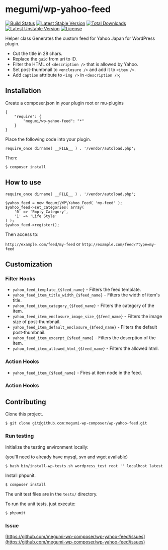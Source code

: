 # megumi/wp-yahoo-feed

[![Build Status](https://travis-ci.org/megumi-wp-composer/wp-yahoo-feed.svg?branch=master)](https://travis-ci.org/megumi-wp-composer/wp-yahoo-feed) [![Latest Stable Version](https://poser.pugx.org/megumi/wp-yahoo-feed/v/stable.svg)](https://packagist.org/packages/megumi/wp-yahoo-feed) [![Total Downloads](https://poser.pugx.org/megumi/wp-yahoo-feed/downloads.svg)](https://packagist.org/packages/megumi/wp-yahoo-feed) [![Latest Unstable Version](https://poser.pugx.org/megumi/wp-yahoo-feed/v/unstable.svg)](https://packagist.org/packages/megumi/wp-yahoo-feed) [![License](https://poser.pugx.org/megumi/wp-yahoo-feed/license.svg)](https://packagist.org/packages/megumi/wp-yahoo-feed)

Helper class Generates the custom feed for Yahoo Japan for WordPress plugin.

* Cut the title in 28 chars.
* Replace the `guid` from uri to ID.
* Filter the HTML of `<description />` that is allowed by Yahoo.
* Set post-thumbnail to `<enclosure />` and add it to `<item />`.
* Add `caption` attribute to `<img />` in `<description />`;


## Installation

Create a composer.json in your plugin root or mu-plugins

```
{
    "require": {
        "megumi/wp-yahoo-feed": "*"
    }
}
```

Place the following code into your plugin.

```
require_once dirname( __FILE__ ) . '/vendor/autoload.php';
```

Then:

```
$ composer install
```

## How to use

```
require_once dirname( __FILE__ ) . '/vendor/autoload.php';

$yahoo_feed = new Megumi\WP\Yahoo_Feed( 'my-feed' );
$yahoo_feed->set_categories( array(
    '0' => 'Empty Category',
    '1' => 'Life Style'
) );
$yahoo_feed->register();
```

Then access to:

`http://example.com/feed/my-feed` or `http://example.com/feed/?type=my-feed`

## Customization

### Filter Hooks

* `yahoo_feed_template_{$feed_name}` - Filters the feed template.
* `yahoo_feed_item_title_width_{$feed_name}` - Filters the width of item's title.
* `yahoo_feed_item_category_{$feed_name}` - Filters the category of the item.
* `yahoo_feed_item_enclosure_image_size_{$feed_name}` - Filters the image size of post-thumbnail.
* `yahoo_feed_item_default_enclosure_{$feed_name}` - Filters the default post-thumbnail.
* `yahoo_feed_item_excerpt_{$feed_name}` - Filters the descrption of the item.
* `yahoo_feed_item_allowed_html_{$feed_name}` - Filters the allowed html.

### Action Hooks

* `yahoo_feed_item_{$feed_name}` - Fires at item node in the feed.

### Action Hooks

## Contributing

Clone this project.

```
$ git clone git@github.com:megumi-wp-composer/wp-yahoo-feed.git
```

### Run testing

Initialize the testing environment locally:

(you'll need to already have mysql, svn and wget available)

```
$ bash bin/install-wp-tests.sh wordpress_test root '' localhost latest
```

Install phpunit.

```
$ composer install
```

The unit test files are in the `tests/` directory.

To run the unit tests, just execute:

```
$ phpunit
```

### Issue

[https://github.com/megumi-wp-composer/wp-yahoo-feed/issues](https://github.com/megumi-wp-composer/wp-yahoo-feed/issues)

